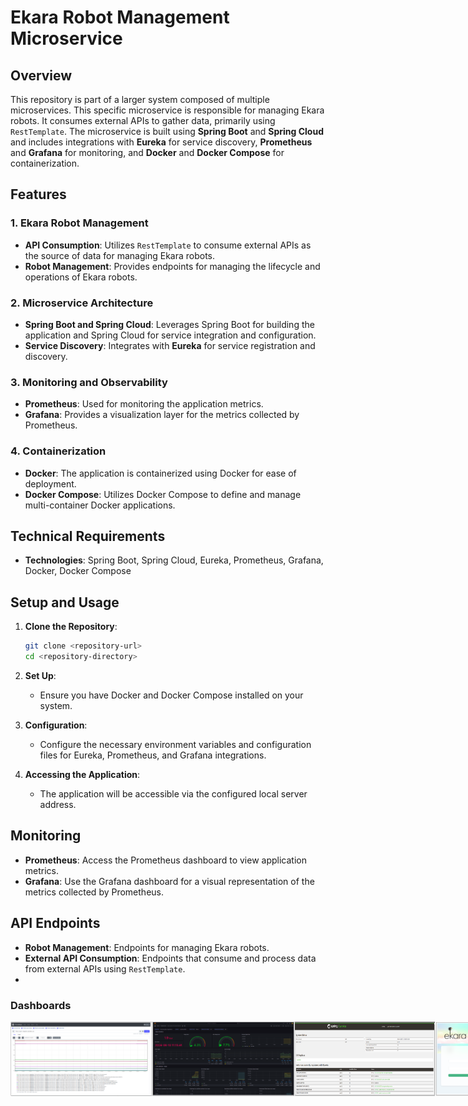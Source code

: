 # Ekara Robot Management Microservice

## Overview

This repository is part of a larger system composed of multiple microservices. This specific microservice is responsible for managing Ekara robots. It consumes external APIs to gather data, primarily using `RestTemplate`. The microservice is built using **Spring Boot** and **Spring Cloud** and includes integrations with **Eureka** for service discovery, **Prometheus** and **Grafana** for monitoring, and **Docker** and **Docker Compose** for containerization.

## Features

### 1. Ekara Robot Management
- **API Consumption**: Utilizes `RestTemplate` to consume external APIs as the source of data for managing Ekara robots.
- **Robot Management**: Provides endpoints for managing the lifecycle and operations of Ekara robots.

### 2. Microservice Architecture
- **Spring Boot and Spring Cloud**: Leverages Spring Boot for building the application and Spring Cloud for service integration and configuration.
- **Service Discovery**: Integrates with **Eureka** for service registration and discovery.

### 3. Monitoring and Observability
- **Prometheus**: Used for monitoring the application metrics.
- **Grafana**: Provides a visualization layer for the metrics collected by Prometheus.

### 4. Containerization
- **Docker**: The application is containerized using Docker for ease of deployment.
- **Docker Compose**: Utilizes Docker Compose to define and manage multi-container Docker applications.

## Technical Requirements

- **Technologies**: Spring Boot, Spring Cloud, Eureka, Prometheus, Grafana, Docker, Docker Compose

## Setup and Usage

1. **Clone the Repository**:
   ```bash
   git clone <repository-url>
   cd <repository-directory>
   ```

2. **Set Up**:
   - Ensure you have Docker and Docker Compose installed on your system.

3. **Configuration**:
   - Configure the necessary environment variables and configuration files for Eureka, Prometheus, and Grafana integrations.



4. **Accessing the Application**:
   - The application will be accessible via the configured local server address.

## Monitoring

- **Prometheus**: Access the Prometheus dashboard to view application metrics.
- **Grafana**: Use the Grafana dashboard for a visual representation of the metrics collected by Prometheus.

## API Endpoints

- **Robot Management**: Endpoints for managing Ekara robots.
- **External API Consumption**: Endpoints that consume and process data from external APIs using `RestTemplate`.
- 
### Dashboards

<div style="display: flex; justify-content: space-around;">
  <img src="docs/images/prometehus.PNG" alt="Prometheus Dashboard" width="45%" />
  <img src="docs/images/grafana.PNG" alt="Grafana Dashboard" width="45%" />
    <img src="docs/images/eureka.PNG" alt="Grafana Dashboard" width="45%" />
        <img src="docs/images/login.PNG" alt="Grafana Dashboard" width="45%" />
            <img src="docs/images/ zipkin.PNG" alt="Grafana Dashboard" width="45%" />



   
</div>


